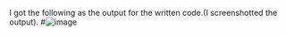 I got the following as the output for the written code.(I screenshotted the output).
#![image](https://github.com/heyitsme-jhansi-palle-ongit/microproject1/assets/161417122/25e0c4ed-0f68-4b43-aa51-dbd257b8c082)

